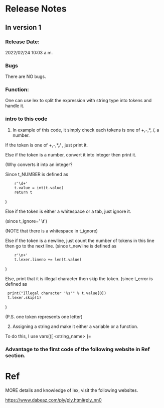 # Release Notes
## In version 1
### Release Date:
2022/02/24 10:03 a.m.
### Bugs
There are NO bugs.
### Function:
One can use lex to split the expression with string type into tokens and handle it.

### intro to this code
1. In example of this code, it simply check each tokens is one of +,-,*, /, a number.

If the token is one of +,-,*,/ , just print it.

Else if the token is a number, convert it into integer then print it.

(Why converts it into an integer?

Since t_NUMBER is defined as 

        r'\d+'
        t.value = int(t.value)    
        return t
 )

Else if the token is either a whitespace or a tab, just ignore it. 

(since t_ignore=' \t') 

(NOTE that there is a whitespace in t_ignore)

Else if the token is a newline, just count the number of tokens in this line then go to the next line.
(since t_newline is defined as

        r'\n+'
        t.lexer.lineno += len(t.value)
)

Else, print that it is illegal character then skip the token.
(since t_error is defined as 
     
     print("Illegal character '%s'" % t.value[0])
     t.lexer.skip(1)
        
)

(P.S. one token represents one letter)

2. Assigning a string and make it either a variable or a function.
 
To do this, I use vars()[ <string_name> ]= <variable> 
### Advantage to the first code of the following website in Ref section.

# Ref
MORE details and knowledge of lex, visit the following websites.

https://www.dabeaz.com/ply/ply.html#ply_nn0

